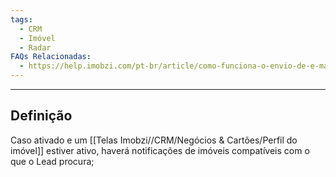 ```yaml
---
tags:
  - CRM
  - Imóvel
  - Radar
FAQs Relacionadas:
  - https://help.imobzi.com/pt-br/article/como-funciona-o-envio-de-e-mails-automaticos-no-radar-de-imoveis-yc5pas/
---
```

---
## Definição

Caso ativado e um [[Telas Imobzi//CRM/Negócios & Cartões/Perfil do imóvel]] estiver ativo, haverá notificações de imóveis compatíveis com o que o Lead procura;